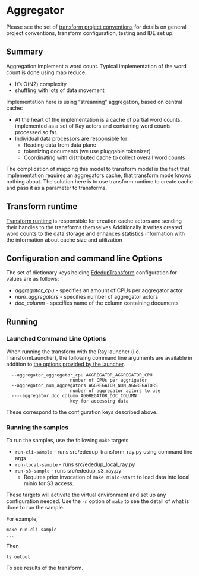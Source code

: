 # Aggregator

Please see the set of
[transform project conventions](../../../README.md)
for details on general project conventions, transform configuration,
testing and IDE set up.

## Summary

Aggregation implement a word count. Typical implementation of the word count is done using map reduce.
* It’s O(N2) complexity
* shuffling with lots of data movement

Implementation here is using “streaming” aggregation, based on central cache:

* At the heart of the implementation is a cache of partial word counts, implemented as a set of Ray actors and containing 
word counts processed so far.
* Individual data processors are responsible for:
  * Reading data from data plane
  * tokenizing documents (we use pluggable tokenizer)
  * Coordinating with distributed cache to collect overall word counts

The complication of mapping this model to transform model is the fact that implementation requires an aggregators cache, 
that transform mode knows nothing about. The solution here is to use transform runtime to create cache
and pass it as a parameter to transforms.

## Transform runtime

[Transform runtime](src/aggregator_transform_ray.py) is responsible for creation cache actors and sending their 
handles to the transforms themselves
Additionally it writes created word counts to the data storage and enhances statistics information with the information about cache size and utilization

## Configuration and command line Options

The set of dictionary keys holding [EdedupTransform](src/aggregator_transform_ray.py)
configuration for values are as follows:

* _aggregator_cpu_ - specifies an amount of CPUs per aggregator actor
* _num_aggregators_ - specifies number of aggregator actors
* _doc_column_ - specifies name of the column containing documents

## Running

### Launched Command Line Options
When running the transform with the Ray launcher (i.e. TransformLauncher),
the following command line arguments are available in addition to
[the options provided by the launcher](../../../../data-processing-lib/doc/ray-launcher-options.md).

```shell
  --aggregator_aggregator_cpu AGGREGATOR_AGGREGATOR_CPU
                        number of CPUs per aggrigator
  --aggregator_num_aggregators AGGREGATOR_NUM_AGGREGATORS
                        number of aggregator actors to use
  ----aggregator_doc_column AGGREGATOR_DOC_COLUMN
                        key for accessing data
 ```

These correspond to the configuration keys described above.

### Running the samples
To run the samples, use the following `make` targets

* `run-cli-sample` - runs src/ededup_transform_ray.py using command line args
* `run-local-sample` - runs src/ededup_local_ray.py
* `run-s3-sample` - runs src/ededup_s3_ray.py
    * Requires prior invocation of `make minio-start` to load data into local minio for S3 access.

These targets will activate the virtual environment and set up any configuration needed.
Use the `-n` option of `make` to see the detail of what is done to run the sample.

For example, 
```shell
make run-cli-sample
...
```
Then 
```shell
ls output
```
To see results of the transform.
